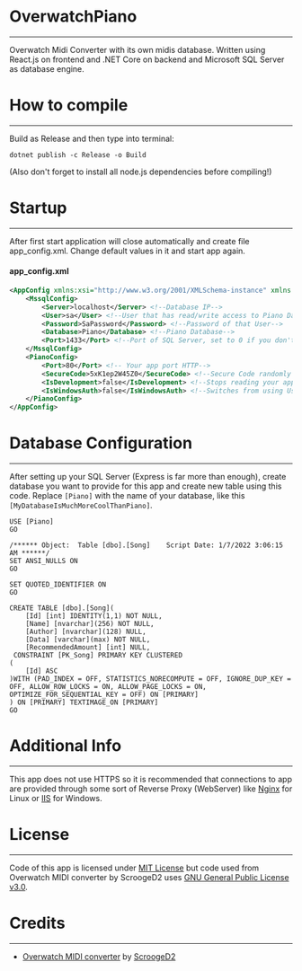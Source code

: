 ﻿# OverwatchPiano
***
Overwatch Midi Converter with its own midis database. Written using React.js on frontend and .NET Core on backend and Microsoft SQL Server as database engine.

# How to compile
***
Build as Release and then type into terminal:
```shell
dotnet publish -c Release -o Build
```
(Also don't forget to install all node.js dependencies before compiling!)

# Startup
***
After first start application will close automatically and create file app_config.xml. Change default values in it and start app again.

#### app_config.xml
```xml
<AppConfig xmlns:xsi="http://www.w3.org/2001/XMLSchema-instance" xmlns:xsd="http://www.w3.org/2001/XMLSchema">
    <MssqlConfig>
        <Server>localhost</Server> <!--Database IP-->
        <User>sa</User> <!--User that has read/write access to Piano Database-->
        <Password>SaPassword</Password> <!--Password of that User-->
        <Database>Piano</Database> <!--Piano Database-->
        <Port>1433</Port> <!--Port of SQL Server, set to 0 if you don't wanna include it in connection string-->
    </MssqlConfig>
    <PianoConfig>
        <Port>80</Port> <!-- Your app port HTTP-->
        <SecureCode>5xK1ep2W45Z0</SecureCode> <!--Secure Code randomly generated on start, used by your app to authenticate while uploading a song-->
        <IsDevelopment>false</IsDevelopment> <!--Stops reading your apps port from this config file-->
        <IsWindowsAuth>false</IsWindowsAuth> <!--Switches from using User+Password to IntegratedSecurity while connecting to SQL Server-->
    </PianoConfig>
</AppConfig>
```

# Database Configuration
***
After setting up your SQL Server (Express is far more than enough), create database you want to provide for this app and create new table using this code. Replace ```[Piano]``` with the name of your database, like this ```[MyDatabaseIsMuchMoreCoolThanPiano]```.
```tsql
USE [Piano]
GO

/****** Object:  Table [dbo].[Song]    Script Date: 1/7/2022 3:06:15 AM ******/
SET ANSI_NULLS ON
GO

SET QUOTED_IDENTIFIER ON
GO

CREATE TABLE [dbo].[Song](
	[Id] [int] IDENTITY(1,1) NOT NULL,
	[Name] [nvarchar](256) NOT NULL,
	[Author] [nvarchar](128) NULL,
	[Data] [varchar](max) NOT NULL,
	[RecommendedAmount] [int] NULL,
 CONSTRAINT [PK_Song] PRIMARY KEY CLUSTERED 
(
	[Id] ASC
)WITH (PAD_INDEX = OFF, STATISTICS_NORECOMPUTE = OFF, IGNORE_DUP_KEY = OFF, ALLOW_ROW_LOCKS = ON, ALLOW_PAGE_LOCKS = ON, OPTIMIZE_FOR_SEQUENTIAL_KEY = OFF) ON [PRIMARY]
) ON [PRIMARY] TEXTIMAGE_ON [PRIMARY]
GO
```


# Additional Info
***

This app does not use HTTPS so it is recommended that connections to app are provided through some sort of Reverse Proxy (WebServer) like <a href="https://www.nginx.com/">Nginx</a> for Linux or <a href="https://www.iis.net/">IIS</a> for Windows.


# License
***
Code of this app is licensed under <a href="https://tldrlegal.com/license/mit-license">MIT License</a> but code used from Overwatch MIDI converter by ScroogeD2 uses <a href="https://tldrlegal.com/license/gnu-general-public-license-v3-(gpl-3)">GNU General Public License v3.0</a>.


# Credits
***
- <a href='https://github.com/ScroogeD2/owmidiconverter'>Overwatch MIDI converter<a/> by <a href="https://github.com/ScroogeD2/">ScroogeD2</a>